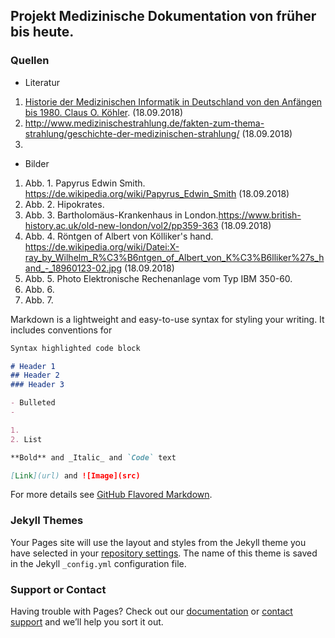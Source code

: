 ## Projekt Medizinische Dokumentation von früher bis heute.

### Quellen

- Literatur
1. [Historie der Medizinischen Informatik in Deutschland von den Anfängen bis 1980. Claus O. Köhler](http://www.informierung.de/cokoehler/HistorieMI_Koehler_text.pdf). (18.09.2018) 
2. http://www.medizinischestrahlung.de/fakten-zum-thema-strahlung/geschichte-der-medizinischen-strahlung/ (18.09.2018)
3. 

- Bilder
1. Abb. 1. Papyrus Edwin Smith. https://de.wikipedia.org/wiki/Papyrus_Edwin_Smith (18.09.2018)
2. Abb. 2. Hipokrates. 
3. Abb. 3. Bartholomäus-Krankenhaus in London.https://www.british-history.ac.uk/old-new-london/vol2/pp359-363 (18.09.2018)
4. Abb. 4. Röntgen of Albert von Kölliker's hand. https://de.wikipedia.org/wiki/Datei:X-ray_by_Wilhelm_R%C3%B6ntgen_of_Albert_von_K%C3%B6lliker%27s_hand_-_18960123-02.jpg (18.09.2018)
5. Abb. 5. Photo Elektronische Rechenanlage vom Typ IBM 350-60. 
6. Abb. 6. 
7. Abb. 7. 


Markdown is a lightweight and easy-to-use syntax for styling your writing. It includes conventions for

```markdown
Syntax highlighted code block

# Header 1
## Header 2
### Header 3

- Bulleted
- 

1. 
2. List

**Bold** and _Italic_ and `Code` text

[Link](url) and ![Image](src)
```

For more details see [GitHub Flavored Markdown](https://guides.github.com/features/mastering-markdown/).

### Jekyll Themes

Your Pages site will use the layout and styles from the Jekyll theme you have selected in your [repository settings](https://github.com/kukushkova/Krankenhausinformationssystem-KIS-/settings). The name of this theme is saved in the Jekyll `_config.yml` configuration file.

### Support or Contact 

Having trouble with Pages? Check out our [documentation](https://help.github.com/categories/github-pages-basics/) or [contact support](https://github.com/contact) and we’ll help you sort it out.
